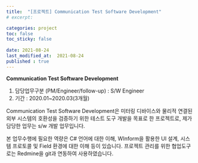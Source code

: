 ```yaml
---
title:  "[프로젝트] Communication Test Software Development"
# excerpt: 

categories: project
toc: false
toc_sticky: false
 
date: 2021-08-24
last_modified_at:  2021-08-24
published : true
---
```


**Communication Test Software Development**

1. 담당업무구분 (PM/Engineer/follow-up) : S/W Engineer
2. 기간 : 2020.01~2020.03(3개월)


Communication Test Software Development은 미터링 디바이스와 물리적 연결된 외부 시스템의 호환성을 검증하기 위한 테스트 도구 개발을 목표로 한 프로젝트로, 제가 담당한 업무는 s/w 개발 업무입니다.

본 업무수행에 필요한 역량은 C# 언어에 대한 이해, WInform을 활용한 UI 설계, 시스템 프로토콜 및 Field 환경에 대한 이해 등이 있습니다. 프로젝트 관리를 위한 협업도구로는 Redmine을 git과 연동하여 사용하였습니다.
